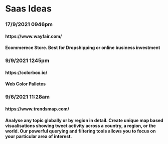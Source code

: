 # Saas Ideas

<h3>17/9/2021 0946pm</h3>
<h4>https://www.wayfair.com/<h4>
<p>Ecommerece Store. Best for Dropshipping or online business investment</p>
  
<h3>9/9/2021 1245pm</h3>
<h4>https://colorbox.io/<h4>
<p>Web Color Palletes</p>
  
<h3>9/6/2021 11:28am</h3>
<h4>https://www.trendsmap.com/<h4>
<p>Analyse any topic globally or by region in detail. Create unique map based visualisations showing tweet activity across a country, a region, or the world. Our powerful querying and filtering tools allows you to focus on your particular area of interest.</p>
